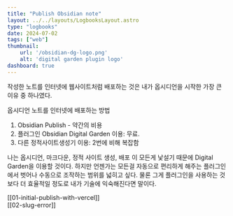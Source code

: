 ```yaml
---
title: "Publish Obsidian note"
layout: ../../layouts/LogbooksLayout.astro
type: "logbooks"
date: 2024-07-02
tags: ["web"]
thumbnail:
	url: '/obsidian-dg-logo.png'
	alt: 'digital garden plugin logo'
dashboard: true
---
```

작성한 노트를 인터넷에 웹사이트처럼 배포하는 것은 내가 옵시디언을 시작한 가장 큰 이유 중 하나였다.

옵시디언 노트를 인터넷에 배포하는 방법
1. Obsidian Publish - 약간의 비용
2. 플러그인 Obsidian Digital Garden 이용: 무료.
3. 다른 정적사이트생성기 이용: 2번에 비해 복잡함

나는 옵시디언, 마크다운, 정적 사이트 생성, 배포 이 모든게 낯설기 때문에 Digital Garden을 이용할 것이다. 하지만 언젠가는 모든걸 자동으로 편리하게 해주는 플러그인에서 벗어나 수동으로 조작하는 범위를 넓히고 싶다. 물론 그게 플러그인을 사용하는 것보다 더 효율적일 정도로 내가 기술에 익숙해진다면 말이다.

[[01-initial-publish-with-vercel]]  
[[02-slug-error]]  
